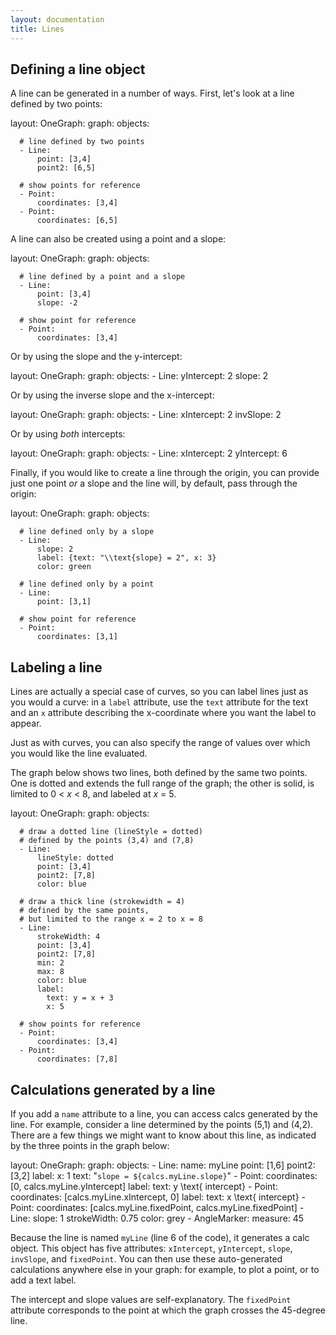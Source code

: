 ```yaml
---
layout: documentation
title: Lines
---
```


## Defining a line object

A line can be generated in a number of ways. First, let's look at a line defined by two points:

<div width="500" height="425" class="codePreview">
    
layout:
  OneGraph:
    graph:
      objects:

      # line defined by two points
      - Line:
          point: [3,4]
          point2: [6,5]
          
      # show points for reference
      - Point:
          coordinates: [3,4]
      - Point:
          coordinates: [6,5]


</div>

A line can also be created using a point and a slope: 

<div width="500" height="425" class="codePreview">
    
layout:
  OneGraph:
    graph:
      objects:

      # line defined by a point and a slope
      - Line:
          point: [3,4]
          slope: -2

      # show point for reference
      - Point:
          coordinates: [3,4]

</div>

Or by using the slope and the y-intercept: 

<div width="500" height="425" class="codePreview">
    
layout:
  OneGraph:
    graph:
      objects:
      - Line:
          yIntercept: 2
          slope: 2

</div>

Or by using the inverse slope and the x-intercept: 

<div width="500" height="425" class="codePreview">
    
layout:
  OneGraph:
    graph:
      objects:
      - Line:
          xIntercept: 2
          invSlope: 2

</div>

Or by using _both_ intercepts:

<div width="500" height="425" class="codePreview">
    
layout:
  OneGraph:
    graph:
      objects:
      - Line:
          xIntercept: 2
          yIntercept: 6

</div>

Finally, if you would like to create a line through the origin, you can provide just one point _or_ a slope and the line will, by default, pass through the origin: 

<div width="500" height="425" class="codePreview">
    
layout:
  OneGraph:
    graph:
      objects:
      
      # line defined only by a slope
      - Line:
          slope: 2
          label: {text: "\\text{slope} = 2", x: 3}
          color: green
          
      # line defined only by a point
      - Line:
          point: [3,1]
          
      # show point for reference
      - Point:
          coordinates: [3,1]
</div>

## Labeling a line

Lines are actually a special case of curves, so you can label lines just as you would a curve: in a `label` attribute, use the `text` attribute for the text and an `x` attribute describing the x-coordinate where you want the label to appear. 

Just as with curves, you can also specify the range of values over which you would like the line evaluated.

The graph below shows two lines, both defined by the same two points. One is dotted and extends the full range of the graph; the other is solid, is limited to 0 < _x_ < 8, and labeled at _x_ = 5. 

<div width="500" height="425" class="codePreview">
    
layout:
  OneGraph:
    graph:
      objects:

      # draw a dotted line (lineStyle = dotted)
      # defined by the points (3,4) and (7,8)
      - Line:
          lineStyle: dotted
          point: [3,4]
          point2: [7,8]
          color: blue

      # draw a thick line (strokewidth = 4)
      # defined by the same points,
      # but limited to the range x = 2 to x = 8
      - Line:
          strokeWidth: 4
          point: [3,4]
          point2: [7,8]
          min: 2
          max: 8
          color: blue
          label:
            text: y = x + 3
            x: 5

      # show points for reference
      - Point:
          coordinates: [3,4]
      - Point:
          coordinates: [7,8]


</div>

## Calculations generated by a line

If you add a `name` attribute to a line, you can access calcs generated by the line. For example, consider a line determined by the points (5,1) and (4,2). There are a few things we might want to know about this line, as indicated by the three points in the graph below: 

<div width="500" height="425" class="codePreview">

layout:
  OneGraph:
    graph:
      objects:
      - Line:
          name: myLine
          point: [1,6]
          point2: [3,2]
          label:
            x: 1
            text: "`slope = ${calcs.myLine.slope}`"
      - Point:
          coordinates: [0, calcs.myLine.yIntercept]
          label:
            text: y \text{ intercept}
      - Point:
          coordinates: [calcs.myLine.xIntercept, 0]
          label:
            text: x \text{ intercept}
      - Point:
          coordinates: [calcs.myLine.fixedPoint, calcs.myLine.fixedPoint]
      - Line:
          slope: 1
          strokeWidth: 0.75
          color: grey
      - AngleMarker:
          measure: 45
      

</div>

Because the line is named `myLine` (line 6 of the code), it generates a calc object. This object has five attributes: `xIntercept`, `yIntercept`, `slope`, `invSlope`, and `fixedPoint`. You can then use these auto-generated calculations anywhere else in your graph: for example, to plot a point, or to add a text label.

The intercept and slope values are self-explanatory. The `fixedPoint` attribute corresponds to the point at which the graph crosses the 45-degree line.